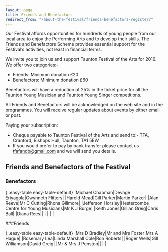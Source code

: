 ```yaml
---
layout: page
title: Friends and Benefactors
redirect_from: "/about-the-festival/friends-benefactors-register/"
---
```


Our Festival affords opportunities for hundreds of young people from our local area to enjoy the Performing Arts and to develop their skills. The Friends and Benefactors Scheme provides essential support for the Festival’s activities, not least in financial terms.

We invite you to join us and support Taunton Festival of the Arts for 2016. We offer two categories:-

- Friends: Minimum donation £20
- Benefactors: Minimum donation £60

Benefactors will have a reduction of 25% in the ticket price for all the Taunton Young Musician and Taunton Young Singer competitions.

All Friends and Benefactors will be acknowledged on the web site and in the programmes. You will receive regular updates about events by either email or post.

Paying your subscription:

- Cheque payable to Taunton Festival of the Arts and send to:- TFA, Cranford, Bishops Hull, Taunton, TA1 5EW
- If you would prefer to pay by bank transfer please contact us <tfafandb@gmail.com> and we will send you details.

## Friends and Benefactors of the Festival

### Benefactors

{:.easy-table easy-table-default}
|Michael Chapman|Devage Eriyagola|Gwynneth Flitters|
|Harold Mead|Gill Parker|Martin Parker|
|Alan Reeve|Mr C Cutting|Rhona Gillmore|
|Jefferson Horsley|Hestercombe Centre for Young Musicians|Mr K J Burge|
|Keith Jones|Gillian Greig|Chris Ball|
|Diana Rees||
| | | |

###Friends

{:.easy-table easy-table-default}
|Mrs D Bradley|Mr and Mrs Foster|Mrs A Hague|
|Rosemary Lea|Linda Marshall Cole|Ron Roberts|
|Roger Wells|Gill Williamson|David Greig|
|Mr & Mrs J Penston||
| |